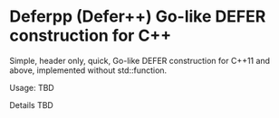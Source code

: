 # Deferpp (Defer++) Go-like DEFER construction for C++ 
Simple, header only, quick, Go-like DEFER construction for C++11 and above, implemented without std::function.

Usage:
    TBD

Details
    TBD
